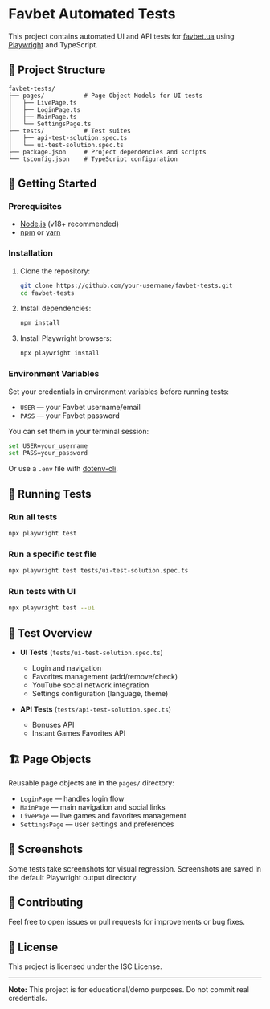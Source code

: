 # Favbet Automated Tests

This project contains automated UI and API tests for [favbet.ua](https://www.favbet.ua) using [Playwright](https://playwright.dev/) and TypeScript.

## 📁 Project Structure

```
favbet-tests/
├── pages/           # Page Object Models for UI tests
│   ├── LivePage.ts
│   ├── LoginPage.ts
│   ├── MainPage.ts
│   └── SettingsPage.ts
├── tests/           # Test suites
│   ├── api-test-solution.spec.ts
│   └── ui-test-solution.spec.ts
├── package.json     # Project dependencies and scripts
└── tsconfig.json    # TypeScript configuration
```

## 🚀 Getting Started

### Prerequisites

- [Node.js](https://nodejs.org/) (v18+ recommended)
- [npm](https://www.npmjs.com/) or [yarn](https://yarnpkg.com/)

### Installation

1. Clone the repository:
    ```sh
    git clone https://github.com/your-username/favbet-tests.git
    cd favbet-tests
    ```

2. Install dependencies:
    ```sh
    npm install
    ```

3. Install Playwright browsers:
    ```sh
    npx playwright install
    ```

### Environment Variables

Set your credentials in environment variables before running tests:

- `USER` — your Favbet username/email
- `PASS` — your Favbet password

You can set them in your terminal session:
```sh
set USER=your_username
set PASS=your_password
```
Or use a `.env` file with [dotenv-cli](https://www.npmjs.com/package/dotenv-cli).

## 🧪 Running Tests

### Run all tests

```sh
npx playwright test
```

### Run a specific test file

```sh
npx playwright test tests/ui-test-solution.spec.ts
```

### Run tests with UI

```sh
npx playwright test --ui
```

## 📝 Test Overview

- **UI Tests** (`tests/ui-test-solution.spec.ts`)
  - Login and navigation
  - Favorites management (add/remove/check)
  - YouTube social network integration
  - Settings configuration (language, theme)

- **API Tests** (`tests/api-test-solution.spec.ts`)
  - Bonuses API
  - Instant Games Favorites API

## 🏗️ Page Objects

Reusable page objects are in the `pages/` directory:
- `LoginPage` — handles login flow
- `MainPage` — main navigation and social links
- `LivePage` — live games and favorites management
- `SettingsPage` — user settings and preferences

## 📸 Screenshots

Some tests take screenshots for visual regression. Screenshots are saved in the default Playwright output directory.

## 🤝 Contributing

Feel free to open issues or pull requests for improvements or bug fixes.

## 📄 License

This project is licensed under the ISC License.

---

**Note:** This project is for educational/demo purposes. Do not commit real credentials.